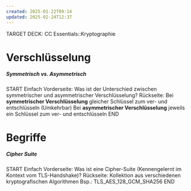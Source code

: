 ```yaml
---
created: 2025-01-22T09:14
updated: 2025-02-24T12:37
---
```

TARGET DECK: CC Essentials::Kryptographie

# Verschlüsselung
##### Symmetrisch vs. Asymmetrisch
START
Einfach
Vorderseite: Was ist der Unterschied zwischen symmetrischer und asymmetrischer Verschlüsselung?
Rückseite: Bei **symmetrischer Verschlüsselung** gleicher Schlüssel zum ver- und entschlüsseln (Umkehrbar)
Bei **asymmetrischer Verschlüsselung** jeweils ein Schlüssel zum ver- und entschlüsseln
END

# Begriffe
##### Cipher Suite
START
Einfach
Vorderseite:  Was ist eine Cipher-Suite (Kennengelernt im Kontext vom TLS-Handshake)?
Rückseite: 
Kollektion aus verschiedenen kryptografischen Algorithmen
Bsp.: TLS_AES_128_GCM_SHA256
END